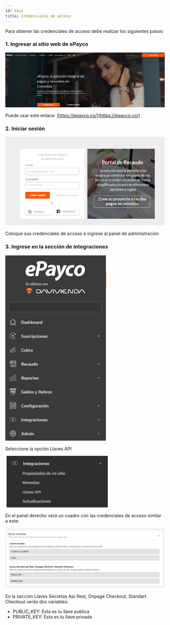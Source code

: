 ```yaml
---
id: keys
title: Credenciales de acceso
---
```


Para obtener las credenciales de acceso debe realizar los siguientes pasos:

### 1. Ingresar al sitio web de ePayco

![Sitio web de epayco](/img/keys/homepage.png)

Puede usar este enlace: [https://epayco.co/](https://epayco.co/)

### 2. Iniciar sesión 

![Inicio de sesión](/img/keys/login.png)

Coloque sus credenciales de acceso e ingrese al panel de administración

### 3. Ingrese en la sección de integraciones

![Integraciones](/img/keys/sidebar.png)

Seleccione la opción Llaves API

![Llaves API](/img/keys/keys.png)

En el panel derecho verá un cuadro con las credenciales de acceso similar a este:

![Credenciales de acceso](/img/keys/data.png)

En la sección Llaves Secretas Api Rest, Onpage Checkout, Standart Checkout verás dos variables:

- PUBLIC_KEY: Esta es tu llave publica
- PRIVATE_KEY: Esta es tu llave privada